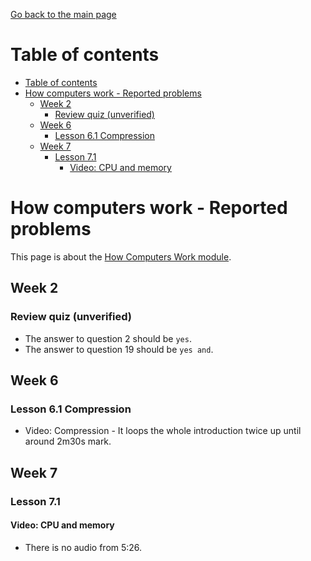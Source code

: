 [Go back to the main page](../../../README.md)

# Table of contents

* [Table of contents](#table-of-contents)
* [How computers work - Reported problems](#how-computers-work---reported-problems)
  * [Week 2](#week-2)
    * [Review quiz (unverified)](#review-quiz-unverified)
  * [Week 6](#week-6)
    * [Lesson 6.1 Compression](#lesson-61-compression)
  * [Week 7](#week-7)
    * [Lesson 7.1](#lesson-71)
      * [Video: CPU and memory](#video-cpu-and-memory)

# How computers work - Reported problems

This page is about the [How Computers Work module](../../../modules/level_4/how_computers_work/).

## Week 2

### Review quiz (unverified)

* The answer to question 2 should be `yes`.
* The answer to question 19 should be `yes and`.

## Week 6

### Lesson 6.1 Compression

* Video: Compression - It loops the whole introduction twice up until around
  2m30s mark.

## Week 7

### Lesson 7.1

#### Video: CPU and memory

* There is no audio from 5:26.
